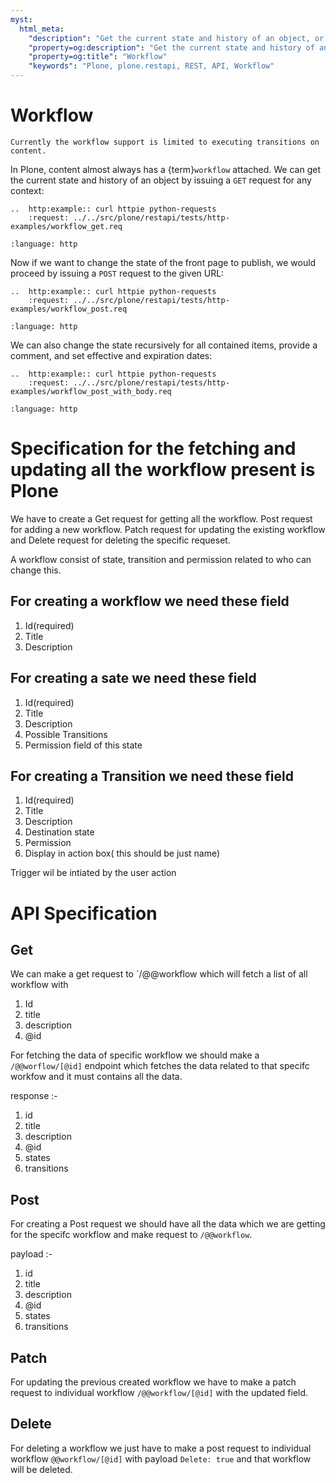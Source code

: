 ```yaml
---
myst:
  html_meta:
    "description": "Get the current state and history of an object, or workflow, by issuing a GET request for any context."
    "property=og:description": "Get the current state and history of an object, or workflow, by issuing a GET request for any context."
    "property=og:title": "Workflow"
    "keywords": "Plone, plone.restapi, REST, API, Workflow"
---
```


# Workflow

```{note}
Currently the workflow support is limited to executing transitions on content.
```

In Plone, content almost always has a {term}`workflow` attached.
We can get the current state and history of an object by issuing a `GET` request for any context:

```{eval-rst}
..  http:example:: curl httpie python-requests
    :request: ../../src/plone/restapi/tests/http-examples/workflow_get.req
```

```{literalinclude} ../../src/plone/restapi/tests/http-examples/workflow_get.resp
:language: http
```

Now if we want to change the state of the front page to publish, we would proceed by issuing a `POST` request to the given URL:

```{eval-rst}
..  http:example:: curl httpie python-requests
    :request: ../../src/plone/restapi/tests/http-examples/workflow_post.req
```

```{literalinclude} ../../src/plone/restapi/tests/http-examples/workflow_post.resp
:language: http
```

We can also change the state recursively for all contained items, provide a comment, and set effective and expiration dates:

```{eval-rst}
..  http:example:: curl httpie python-requests
    :request: ../../src/plone/restapi/tests/http-examples/workflow_post_with_body.req
```

```{literalinclude} ../../src/plone/restapi/tests/http-examples/workflow_post_with_body.resp
:language: http
```

# Specification for the fetching and updating all the workflow present is Plone

We have to create a Get request for getting all the workflow. Post request for adding a
new workflow. Patch request for updating the existing workflow and Delete request for
deleting the specific requeset.

A workflow consist of state, transition and permission related to who can change this.

## For creating a workflow we need these field

1. Id(required)
2. Title
3. Description

## For creating a sate we need these field

1. Id(required)
2. Title
3. Description
4. Possible Transitions
5. Permission field of this state


## For creating a Transition we need these field

1. Id(required)
2. Title
3. Description
4. Destination state
5. Permission
6. Display in action box( this should be just name)

Trigger wil be intiated by the user action


# API Specification

## Get

We can make a get request to `/@@workflow which will fetch a list of all workflow with

1. Id
2. title
3. description
4. @id

For fetching the data of specific workflow we should make a `/@@worflow/[@id]` endpoint
which fetches the data related to that specifc workfow and it must contains all the data.

response :-

1. id
2. title
3. description
4. @id
5. states
6. transitions

## Post

For creating a Post request we should have all the data which we are getting for the
specifc workflow and make request to `/@@workflow`.

payload :-

1. id
2. title
3. description
4. @id
5. states
6. transitions

## Patch

For updating the previous created workflow we have to make a patch request to individual
workflow `/@@workflow/[@id]` with the updated field.

## Delete

For deleting a workflow we just have to make a post request to individual workflow
`@@workflow/[@id]` with payload `Delete: true` and that workflow will be deleted.






